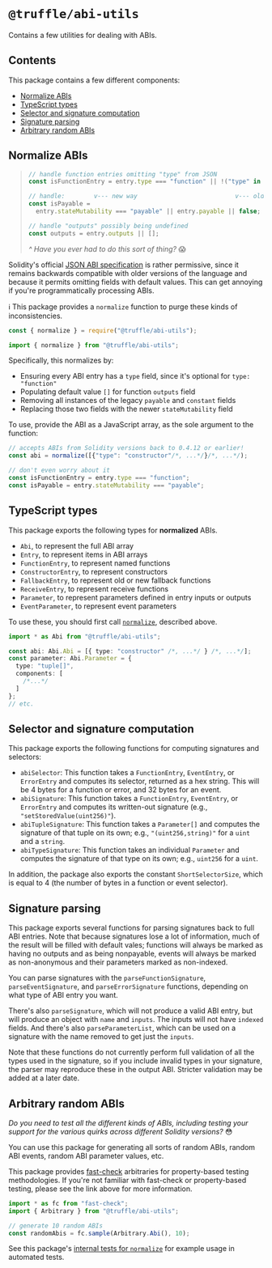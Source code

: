 # `@truffle/abi-utils`

Contains a few utilities for dealing with ABIs.

## Contents

This package contains a few different components:

- [Normalize ABIs](#normalize-abis)
- [TypeScript types](#typescript-types)
- [Selector and signature computation](#selector-and-signature-computation)
- [Signature parsing](#signature-parsing)
- [Arbitrary random ABIs](#arbitrary-random-abis)

## Normalize ABIs

> ```typescript
> // handle function entries omitting "type" from JSON
> const isFunctionEntry = entry.type === "function" || !("type" in entry);
>
> // handle:        v--- new way                           v--- old way     v--- default
> const isPayable =
>   entry.stateMutability === "payable" || entry.payable || false;
>
> // handle "outputs" possibly being undefined
> const outputs = entry.outputs || [];
> ```
>
> _^ Have you ever had to do this sort of thing?_ :scream:

Solidity's official [JSON ABI specification](https://solidity.readthedocs.io/en/v0.7.3/abi-spec.html)
is rather permissive, since it remains backwards compatible with older
versions of the language and because it permits omitting fields with default
values. This can get annoying if you're programmatically processing ABIs.

:information_source: This package provides a `normalize` function to purge
these kinds of inconsistencies.

```javascript
const { normalize } = require("@truffle/abi-utils");
```

```typescript
import { normalize } from "@truffle/abi-utils";
```

Specifically, this normalizes by:

- Ensuring every ABI entry has a `type` field, since it's optional for
  `type: "function"`
- Populating default value `[]` for function `outputs` field
- Removing all instances of the legacy `payable` and `constant` fields
- Replacing those two fields with the newer `stateMutability` field

To use, provide the ABI as a JavaScript array, as the sole argument to the
function:

```typescript
// accepts ABIs from Solidity versions back to 0.4.12 or earlier!
const abi = normalize([{"type": "constructor"/*, ...*/}/*, ...*/);

// don't even worry about it
const isFunctionEntry = entry.type === "function";
const isPayable = entry.stateMutability === "payable";
```

## TypeScript types

This package exports the following types for **normalized** ABIs.

- `Abi`, to represent the full ABI array
- `Entry`, to represent items in ABI arrays
- `FunctionEntry`, to represent named functions
- `ConstructorEntry`, to represent constructors
- `FallbackEntry`, to represent old or new fallback functions
- `ReceiveEntry`, to represent receive functions
- `Parameter`, to represent parameters defined in entry inputs or outputs
- `EventParameter`, to represent event parameters

To use these, you should first call [`normalize`](#normalize-abis), described
above.

```typescript
import * as Abi from "@truffle/abi-utils";

const abi: Abi.Abi = [{ type: "constructor" /*, ...*/ } /*, ...*/];
const parameter: Abi.Parameter = {
  type: "tuple[]",
  components: [
    /*...*/
  ]
};
// etc.
```

## Selector and signature computation

This package exports the following functions for computing signatures and selectors:

- `abiSelector`: This function takes a `FunctionEntry`, `EventEntry`, or
  `ErrorEntry` and computes its selector, returned as a hex string. This will
  be 4 bytes for a function or error, and 32 bytes for an event.
- `abiSignature`: This function takes a `FunctionEntry`, `EventEntry`, or
  `ErrorEntry` and computes its written-out signature (e.g., `"setStoredValue(uint256)"`).
- `abiTupleSignature`: This function takes a `Parameter[]` and computes the signature
  of that tuple on its own; e.g., `"(uint256,string)"` for a `uint` and a `string`.
- `abiTypeSignature`: This function takes an individual `Parameter` and computes
  the signature of that type on its own; e.g., `uint256` for a `uint`.

In addition, the package also exports the constant `ShortSelectorSize`, which
is equal to 4 (the number of bytes in a function or event selector).

## Signature parsing

This package exports several functions for parsing signatures back to full ABI entries.
Note that because signatures lose a lot of information, much of the result will
be filled with default vales; functions will always be marked as having no outputs
and as being nonpayable, events will always be marked as non-anonymous and their
parameters marked as non-indexed.

You can parse signatures with the `parseFunctionSignature`, `parseEventSignature`, and
`parseErrorSignature` functions, depending on what type of ABI entry you want.

There's also `parseSignature`, which will not produce a valid ABI entry, but will
produce an object with `name` and `inputs`. The inputs will not have `indexed` fields.
And there's also `parseParameterList`, which can be used on a signature with the name
removed to get just the `inputs`.

Note that these functions do not currently perform full validation of all the types
used in the signature, so if you include invalid types in your signature, the parser
may reproduce these in the output ABI. Stricter validation may be added at a later
date.

## Arbitrary random ABIs

_Do you need to test all the different kinds of ABIs, including testing your
support for the various quirks across different Solidity versions?_ :flushed:

You can use this package for generating all sorts of random ABIs, random ABI
events, random ABI parameter values, etc.

This package provides [fast-check](https://github.com/dubzzz/fast-check)
arbitraries for property-based testing methodologies. If you're not familiar
with fast-check or property-based testing, please see the link above for more
information.

```typescript
import * as fc from "fast-check";
import { Arbitrary } from "@truffle/abi-utils";

// generate 10 random ABIs
const randomAbis = fc.sample(Arbitrary.Abi(), 10);
```

See this package's [internal tests for `normalize`](./lib/normalize.test.ts)
for example usage in automated tests.

